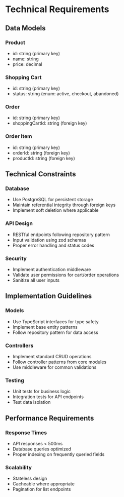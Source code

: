 # Technical Requirements

## Data Models

### Product
- id: string (primary key)
- name: string
- price: decimal

### Shopping Cart
- id: string (primary key)
- status: string (enum: active, checkout, abandoned)

### Order
- id: string (primary key)
- shoppingCartId: string (foreign key)

### Order Item
- id: string (primary key)
- orderId: string (foreign key)
- productId: string (foreign key)

## Technical Constraints

### Database
- Use PostgreSQL for persistent storage
- Maintain referential integrity through foreign keys
- Implement soft deletion where applicable

### API Design
- RESTful endpoints following repository pattern
- Input validation using zod schemas
- Proper error handling and status codes

### Security
- Implement authentication middleware
- Validate user permissions for cart/order operations
- Sanitize all user inputs

## Implementation Guidelines

### Models
- Use TypeScript interfaces for type safety
- Implement base entity patterns
- Follow repository pattern for data access

### Controllers
- Implement standard CRUD operations
- Follow controller patterns from core modules
- Use middleware for common validations

### Testing
- Unit tests for business logic
- Integration tests for API endpoints
- Test data isolation

## Performance Requirements

### Response Times
- API responses < 500ms
- Database queries optimized
- Proper indexing on frequently queried fields

### Scalability
- Stateless design
- Cacheable where appropriate
- Pagination for list endpoints 